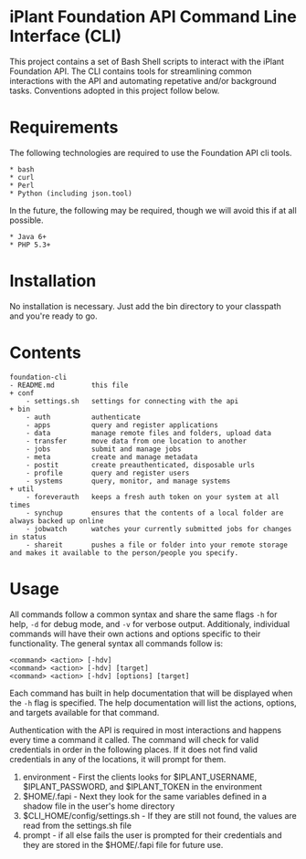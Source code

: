 iPlant Foundation API Command Line Interface (CLI)
===================================================

This project contains a set of Bash Shell scripts to interact with the iPlant Foundation API. The CLI contains tools for streamlining common interactions with the API and automating repetative and/or background tasks. Conventions adopted in this project follow below.


Requirements
=================

The following technologies are required to use the Foundation API cli tools. 

	* bash
	* curl
	* Perl
	* Python (including json.tool)

In the future, the following may be required, though we will avoid this if at all possible.

	* Java 6+
	* PHP 5.3+
	
	
Installation
=================

No installation is necessary. Just add the bin directory to your classpath and you're ready to go.


Contents
=================

	foundation-cli
	- README.md			this file
	+ conf
		- settings.sh	settings for connecting with the api
	+ bin
		- auth			authenticate
		- apps			query and register applications
		- data			manage remote files and folders, upload data
		- transfer		move data from one location to another
		- jobs			submit and manage jobs
		- meta			create and manage metadata
		- postit		create preauthenticated, disposable urls
		- profile		query and register users
		- systems		query, monitor, and manage systems
	+ util
		- foreverauth	keeps a fresh auth token on your system at all times
		- synchup		ensures that the contents of a local folder are always backed up online
		- jobwatch		watches your currently submitted jobs for changes in status
		- shareit		pushes a file or folder into your remote storage and makes it available to the person/people you specify.


Usage
====================

All commands follow a common syntax and share the same flags `-h` for help, `-d` for debug mode, and `-v` for verbose output. Additionaly, individual commands will have their own actions and options specific to their functionality. The general syntax all commands follow is:

	<command> <action> [-hdv]
	<command> <action> [-hdv] [target]
	<command> <action> [-hdv] [options] [target]
	
Each command has built in help documentation that will be displayed when the `-h` flag is specified. The help documentation will list the actions, options, and targets available for that command.

Authentication with the API is required in most interactions and happens every time a command it called. The command will check for valid credentials in order in the following places. If it does not find valid credentials in any of the locations, it will prompt for them.

1. environment - First the clients looks for $IPLANT_USERNAME, $IPLANT_PASSWORD, and $IPLANT_TOKEN in the environment
2. $HOME/.fapi - Next they look for the same variables defined in a shadow file in the user's home directory
3. $CLI_HOME/config/settings.sh - If they are still not found, the values are read from the settings.sh file
4. prompt - if all else fails the user is prompted for their credentials and they are stored in the $HOME/.fapi file for future use.

